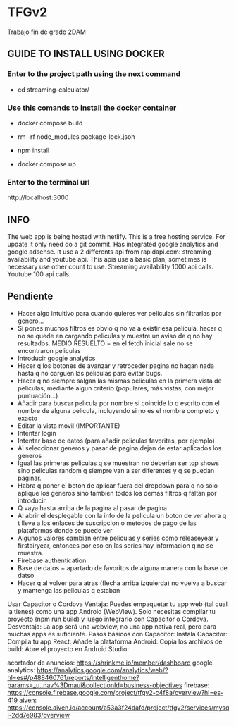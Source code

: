# TFGv2
Trabajo fin de grado 2DAM

## GUIDE TO INSTALL USING DOCKER

### Enter to the project path using the next command
- cd streaming-calculator/

### Use this comands to install the docker container
- docker compose build

- rm -rf node_modules package-lock.json
- npm install

- docker compose up

### Enter to the terminal url
http://localhost:3000

## INFO
The web app is being hosted with netlify. This is a free hosting service. For update it only need do a git commit.
Has integrated google analytics and google adsense.
It use a 2 differents api from rapidapi.com: streaming availability and youtube api. This apis use a basic plan, sometimes is necessary use other count to use. Streaming availability 1000 api calls. Youtube 100 api calls.

## Pendiente
- Hacer algo intuitivo para cuando quieres ver peliculas sin filtrarlas por genero...
- Si pones muchos filtros es obvio q no va a existir esa pelicula. hacer q no se quede en cargando películas y muestre un aviso de q no hay resultados. MEDIO RESUELTO = en el fetch inicial sale no se encontraron peliculas
- Introducir google analytics
- Hacer q los botones de avanzar y retroceder pagina no hagan  nada hasta q no carguen las peliculas para evitar bugs.
- Hacer q no siempre salgan las mismas peliculas en la primera vista de peliculas, mediante algun criterio (populares, más vistas, con mejor puntuación...)
- Añadir para buscar pelicula por nombre si coincide lo q escrito con el nombre de alguna pelicula, incluyendo si no es el nombre completo y exacto
- Editar la vista movil (IMPORTANTE)
- Intentar login
- Intentar base de datos (para añadir peliculas favoritas, por ejemplo)
- Al seleccionar generos y pasar de pagina dejan de estar aplicados los generos
- Igual las primeras peliculas q se muestran no deberian ser top shows sino peliculas random q siempre van a ser diferentes y q se puedan paginar.
- Habra q poner el boton de aplicar fuera del dropdown para q no solo aplique los generos sino tambien todos los demas filtros q faltan por introducir.
- Q vaya hasta arriba de la pagina al pasar de pagina
- Al abrir el desplegable con la info de la pelicula un boton de ver ahora q t lleve a los enlaces de suscripcion o metodos de pago de las plataformas donde se puede ver
- Algunos valores cambian entre peliculas y series como releaseyear y firstairyear, entonces por eso en las series hay informacion q no se muestra.
- Firebase authentication
- Base de datos + apartado de favoritos de alguna manera con la base de datso
- Hacer q al volver para atras (flecha arriba izquierda) no vuelva a buscar y mantenga las peliculas q estaban






Usar Capacitor o Cordova
Ventaja: Puedes empaquetar tu app web (tal cual la tienes) como una app Android (WebView). Solo necesitas compilar tu proyecto (npm run build) y luego integrarlo con Capacitor o Cordova.
Desventaja: La app será una webview, no una app nativa real, pero para muchas apps es suficiente.
Pasos básicos con Capacitor:
Instala Capacitor:
Compila tu app React:
Añade la plataforma Android:
Copia los archivos de build:
Abre el proyecto en Android Studio:

acortador de anuncios: https://shrinkme.io/member/dashboard
google analytics: https://analytics.google.com/analytics/web/?hl=es#/p488460761/reports/intelligenthome?params=_u..nav%3Dmaui&collectionId=business-objectives
firebase: https://console.firebase.google.com/project/tfgv2-c4f8a/overview?hl=es-419
aiven: https://console.aiven.io/account/a53a3f24dafd/project/tfgv2/services/mysql-2dd7e983/overview